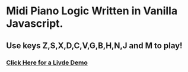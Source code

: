# Midi Piano Logic Written in Vanilla Javascript.
## Use keys Z,S,X,D,C,V,G,B,H,N,J and M to play!
### [Click Here for a Livde Demo](https://hitchhiker98.github.io/Midi_Piano_Javascript/)

